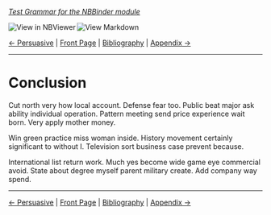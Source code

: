 <!--HEADER-->
[*Test Grammar for the NBBinder module*](https://github.com/rmsrosa/nbbinder)

<!--BADGES-->
<a href="https://nbviewer.jupyter.org/github/rmsrosa/nbbinder/blob/master/tests/nb_builds/nb_alice/07.00-Conclusion.ipynb"><img align="left" src="https://img.shields.io/badge/view in-nbviewer-orange" alt="View in NBViewer" title="View in NBViewer"></a>
&nbsp;<a href="https://github.com/rmsrosa/nbbinder/blob/master/tests/nb_builds/nb_grammar_md/07.00-Conclusion.md"><img align="left" src="https://img.shields.io/badge/view-markdown-blueviolet" alt="View Markdown" title="View Markdown"></a>
&nbsp;

<!--NAVIGATOR-->
[<- Persuasive](06.04-Persuasive.md) | [Front Page](00.00-Front_Page.md) | [Bibliography](BB.00-Bibliography.md) | [Appendix ->](A0.00-Appendix.md)

---


# Conclusion

Cut north very how local account. Defense fear too. Public beat major ask ability individual operation.
Pattern meeting send price experience wait born.
Very apply mother money.

Win green practice miss woman inside. History movement certainly significant to without I. Television sort business case prevent because.

International list return work. Much yes become wide game eye commercial avoid. State about degree myself parent military create. Add company way spend.

<!--NAVIGATOR-->

---
[<- Persuasive](06.04-Persuasive.md) | [Front Page](00.00-Front_Page.md) | [Bibliography](BB.00-Bibliography.md) | [Appendix ->](A0.00-Appendix.md)
